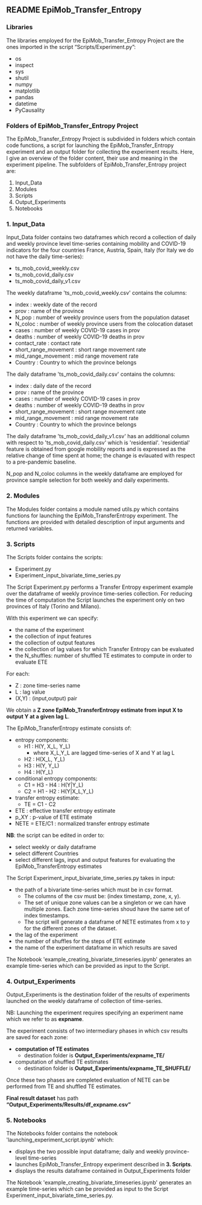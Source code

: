 ## README EpiMob_Transfer_Entropy

### Libraries 

The libraries employed for the EpiMob_Transfer_Entropy Project are the ones imported in the script “Scripts/Experiment.py”: 

- os
- inspect 
- sys 
- shutil
- numpy
- matplotlib
- pandas
- datetime
- PyCausality

### Folders of EpiMob_Transfer_Entropy Project 

The EpiMob_Transfer_Entropy Project is subdivided in folders which contain code functions, a script for launching the EpiMob_Transfer_Entropy experiment and an output folder for collecting the experiment results. 
Here, I give an overview of the folder content, their use and meaning in the experiment pipeline. The subfolders of EpiMob_Transfer_Entropy project are: 

1. Input_Data
2. Modules
3. Scripts
4. Output_Experiments
5. Notebooks


### 1. Input_Data 

Input_Data folder contains two dataframes which record a collection of daily and weekly province level time-series containing mobility and COVID-19 indicators for the four countries France, Austria, Spain, Italy (for Italy we do not have the daily time-series):
- ts_mob_covid_weekly.csv
- ts_mob_covid_daily.csv
- ts_mob_covid_daily_v1.csv

The weekly dataframe 'ts_mob_covid_weekly.csv' contains the columns:

- index : weekly date of the record
- prov : name of the province 
- N_pop : number of weekly province users from the population dataset
- N_coloc : number of weekly province users from the colocation dataset
- cases : number of weekly COVID-19 cases in prov
- deaths : number of weekly COVID-19 deaths in prov
- contact_rate : contact rate 
- short_range_movement : short range movement rate 
- mid_range_movement : mid range movement rate
- Country : Country to which the province belongs

The daily dataframe 'ts_mob_covid_daily.csv' contains the columns:

- index : daily date of the record
- prov : name of the province 
- cases : number of weekly COVID-19 cases in prov
- deaths : number of weekly COVID-19 deaths in prov
- short_range_movement : short range movement rate 
- mid_range_movement : mid range movement rate
- Country : Country to which the province belongs

The daily dataframe 'ts_mob_covid_daily_v1.csv' has an additional column with respect to 'ts_mob_covid_daily.csv' which is 'residential'. 
'residential' feature is obtained from google mobility reports and is expressed as the relative change of time spent at home; the change is evlauated with respect to a pre-pandemic baseline.   

N_pop and N_coloc columns in the weekly dataframe are employed for province sample selection for both weekly and daily experiments. 

### 2. Modules 

The Modules folder contains a module named utils.py which contains functions for launching the EpiMob_TransferEntropy experiment. 
The functions are provided with detailed description of input arguments and returned variables. 
  
### 3. Scripts

The Scripts folder contains the scripts:
- Experiment.py
- Experiment_input_bivariate_time_series.py

The Script Experiment.py performs a Transfer Entropy experiment example over the dataframe of weekly province time-series collection.
For reducing the time of computation the Script launches the experiment only on two provinces of Italy (Torino and Milano). 

With this experiment we can specify:
- the name of the experiment
- the collection of input features
- the collection of output features
- the collection of lag values for which Transfer Entropy can be evaluated
- the N_shuffles: number of shuffled TE estimates to compute in order to evaluate ETE

For each: 
- Z : zone time-series name 
- L : lag value
- (X,Y) : (input,output) pair 

We obtain a  **Z zone EpiMob_TransferEntropy estimate from input X to output Y at a given lag L**. 

The EpiMob_TransferEntropy estimate consists of: 
- entropy components: 
	- H1 : H(Y, X_L, Y_L)
		- where X_L,Y_L are lagged time-series of X and Y at lag L   
	- H2 : H(X_L, Y_L)
	- H3 : H(Y, Y_L)
	- H4 : H(Y_L)
- conditional entropy components:
	- C1 = H3 - H4 : H(Y|Y_L)
	- C2 = H1 - H2 : H(Y|X_L,Y_L)
- transfer entropy estimate:
	- TE = C1 - C2
- ETE   : effective transfer entropy estimate
- p_XY : p-value of ETE estimate
- NETE = ETE/C1 : normalized transfer entropy estimate

**NB**: the script can be edited in order to:
- select weekly or daily dataframe
- select different Countries
- select different lags, input and output features for evaluating the EpiMob_TransferEntropy estimates 

The Script Experiment_input_bivariate_time_series.py takes in input: 
- the path of a bivariate time-series which must be in csv format. 
	- The columns of the csv must be: (index timestamp, zone, x, y). 
	- The set of unique zone values can be a singleton or we can have multiple zones. Each zone time-series shoud have the same set of index timestamps.
	- The script will generate a dataframe of NETE estimates from x to y for the different zones of the dataset.
- the lag of the experiment
- the number of shuffles for the steps of ETE estimate
- the name of the experiment dataframe in which results are saved

The Notebook 'example_creating_bivariate_timeseries.ipynb' generates an example time-series which can be provided as input to the Script.


### 4. Output_Experiments

Output_Experiments is the destination folder of the results of experiments launched on the weekly dataframe of collection of time-series. 

NB: Launching the experiment requires specifying an experiment name which we refer to as **expname**.


The experiment consists of two intermediary phases in which csv results are saved for each zone:
- **computation of TE estimates**
	- destination folder is  **Output_Experiments/expname_TE/**
- computation of shuffled TE estimates
	- destination folder is  **Output_Experiments/expname_TE_SHUFFLE/**

Once these two phases are completed evaluation of NETE can be performed from TE and shuffled TE estimates. 

**Final result dataset** has path **“Output_Experiments/Results/df_expname.csv”**  


### 5. Notebooks

The Notebooks folder contains the notebook 'launching_experiment_script.ipynb' which:
- displays the two possible input dataframe; daily and weekly province-level time-series 
- launches EpiMob_Transfer_Entropy experiment described in **3. Scripts**.
- displays the results dataframe contained in Output_Experiments folder

The Notebook 'example_creating_bivariate_timeseries.ipynb' generates an example time-series which can be provided as input to the Script Experiment_input_bivariate_time_series.py.

